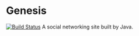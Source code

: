 # Genesis
[![Build Status](https://travis-ci.org/withstars/Genesis.svg?branch=master)](https://travis-ci.org/withstars/Genesis)
A social networking site built by Java.